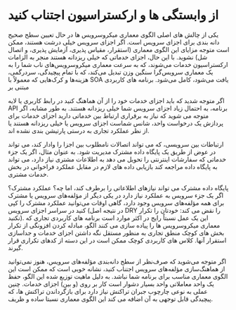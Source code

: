 # از وابستگی ها و ارکستراسیون اجتناب کنید

یکی از چالش های اصلی الگوی معماری میکروسرویس ها در حال تعیین سطح صحیح دانه بندی برای اجزای سرویس است. اگر اجزای سرویس خیلی درشت هستند، ممکن است متوجه مزایای این الگوی معماری (استقرار، مقیاس پذیری، آزمایش پذیری، و اتصال شل) نشوید. با این حال، اجزای خدماتی که خیلی ریزدانه هستند منجر به الزامات ارکستراسیون خدمات می‌شوند، که به سرعت معماری میکروسرویس‌های ناب شما را به یک معماری سرویس‌گرا سنگین وزن تبدیل می‌کند، که با تمام پیچیدگی، سردرگمی، هزینه‌ها و کرک‌هایی که معمولاً با SOA یافت می‌شود، کامل می‌شود. برنامه های کاربردی مبتنی بر

اگر متوجه شدید که باید اجزای خدمات خود را از آن هماهنگ کنید در رابط کاربری یا لایه API برنامه، به احتمال زیاد اجزای سرویس شما خیلی ریزدانه هستند. به طور مشابه، اگر متوجه می شوید که نیاز به برقراری ارتباط بین خدماتی دارید اجزای خدمات برای پردازش یک درخواست واحد، شانس شماست اجزای سرویس یا خیلی ریزدانه هستند یا از نظر عملکرد تجاری به درستی پارتیشن بندی نشده اند.

ارتباطات بین سرویسی، که می تواند اتصالات نامطلوب بین اجزا را وادار کند، می تواند در عوض از طریق یک پایگاه داده مشترک مدیریت شود. به عنوان مثال، اگر یک جزء خدماتی که سفارشات اینترنتی را تحویل می دهد به اطلاعات مشتری نیاز دارد، می تواند به پایگاه داده مراجعه کند بازیابی داده های لازم در مقابل عملکرد فراخوانی در بخش خدمات مشتری.

پایگاه داده مشترک می تواند نیازهای اطلاعاتی را برطرف کند، اما چه؟ عملکرد مشترک؟ اگر یک جزء سرویس به عملکرد نیاز دارد در یکی دیگر از مؤلفه‌های سرویس یا مشترک برای همه مؤلفه‌های سرویس وجود دارد، گاهی اوقات می‌توانید عملکرد مشترک را کپی کنید در سراسر اجزای سرویس (در نتیجه اصل DRY را نقض می کند: خودتان را تکرار نکنید). این یک عمل نسبتاً رایج در اکثر موارد است برنامه های کاربردی تجاری که معماری میکروسرویس ها را پیاده سازی می کنند الگو، مبادله کردن افزونگی از تکرار بخش های کوچک منطق تجاری به منظور مستقل نگه داشتن اجزای خدمات و جداسازی استقرار آنها. کلاس های کاربردی کوچک ممکن است در این دسته از کدهای تکراری قرار گیرند.

اگر متوجه می‌شوید که صرف‌نظر از سطح دانه‌بندی مؤلفه‌های سرویس، هنوز نمی‌توانید از هماهنگ‌سازی مؤلفه‌های سرویس اجتناب کنید، نشانه خوبی است که ممکن است این الگوی معماری مناسب برای برنامه شما نباشد. به دلیل ماهیت توزیع شده این الگو، حفظ یک واحد معاملاتی واحد بسیار دشوار است کار بر روی (و بین) اجزای خدمات. چنین عملی به نوعی چارچوب جبران تراکنش نیاز دارد برای بازگرداندن تراکنش ها، که پیچیدگی قابل توجهی به آن اضافه می کند این الگوی معماری نسبتا ساده و ظریف.
